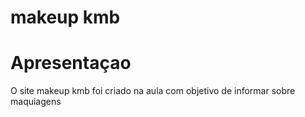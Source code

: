 # makeup kmb
<h1>Apresentaçao</h1>
<p>O site makeup kmb foi criado na aula com objetivo de informar sobre maquiagens</p>
